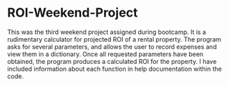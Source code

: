 # ROI-Weekend-Project
This was the third weekend project assigned during bootcamp. It is a rudimentary calculator for projected ROI of a rental property. 
The program asks for several parameters, and allows the user to record expenses and view them in a dictionary. 
Once all requested parameters have been obtained, the program produces a calculated ROI for the property.
I have included information about each function in help documentation within the code.